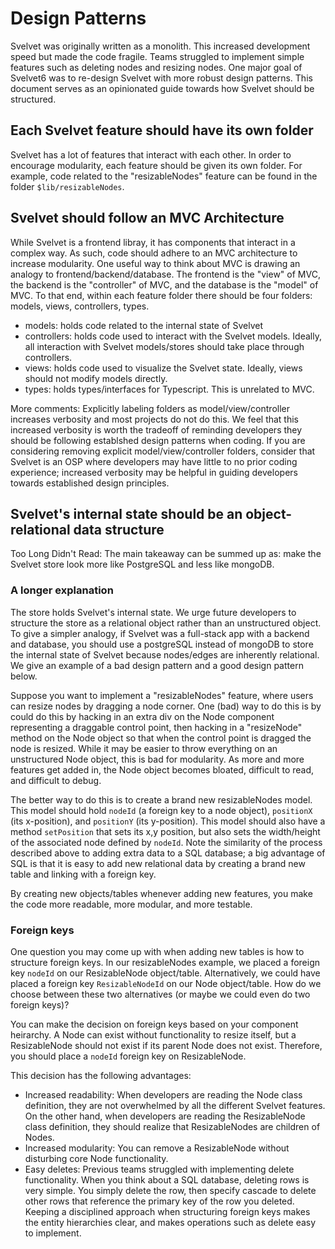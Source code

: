 # Design Patterns

Svelvet was originally written as a monolith. This increased development speed but made the code fragile. Teams struggled to implement simple features such as deleting nodes and resizing nodes. One major goal of Svelvet6 was to re-design Svelvet with more robust design patterns. This document serves as an opinionated guide towards how Svelvet should be structured.

## Each Svelvet feature should have its own folder

Svelvet has a lot of features that interact with each other. In order to encourage modularity, each feature should be given its own folder. For example, code related to the "resizableNodes" feature can be found in the folder `$lib/resizableNodes`.

## Svelvet should follow an MVC Architecture

While Svelvet is a frontend libray, it has components that interact in a complex way. As such, code should adhere to an MVC architecture to increase modularity. One useful way to think about MVC is drawing an analogy to frontend/backend/database. The frontend is the "view" of MVC, the backend is the "controller" of MVC, and the database is the "model" of MVC. To that end, within each feature folder there should be four folders: models, views, controllers, types.

- models: holds code related to the internal state of Svelvet
- controllers: holds code used to interact with the Svelvet models. Ideally, all interaction with Svelvet models/stores should take place through controllers.
- views: holds code used to visualize the Svelvet state. Ideally, views should not modify models directly.
- types: holds types/interfaces for Typescript. This is unrelated to MVC.

More comments: Explicitly labeling folders as model/view/controller increases verbosity and most projects do not do this. We feel that this increased verbosity is worth the tradeoff of reminding developers they should be following establshed design patterns when coding. If you are considering removing explicit model/view/controller folders, consider that Svelvet is an OSP where developers may have little to no prior coding experience; increased verbosity may be helpful in guiding developers towards established design principles.

## Svelvet's internal state should be an object-relational data structure

Too Long Didn't Read: The main takeaway can be summed up as: make the Svelvet store look more like PostgreSQL and less like mongoDB.

### A longer explanation

The store holds Svelvet's internal state. We urge future developers to structure the store as a relational object rather than an unstructured object. To give a simpler analogy, if Svelvet was a full-stack app with a backend and database, you should use a postgreSQL instead of mongoDB to store the internal state of Svelvet because nodes/edges are inherently relational. We give an example of a bad design pattern and a good design pattern below.

Suppose you want to implement a "resizableNodes" feature, where users can resize nodes by dragging a node corner. One (bad) way to do this is by could do this by hacking in an extra div on the Node component representing a draggable control point, then hacking in a "resizeNode" method on the Node object so that when the control point is dragged the node is resized. While it may be easier to throw everything on an unstructured Node object, this is bad for modularity. As more and more features get added in, the Node object becomes bloated, difficult to read, and difficult to debug.

The better way to do this is to create a brand new resizableNodes model. This model should hold `nodeId` (a foreign key to a node object), `positionX` (its x-position), and `positionY` (its y-position). This model should also have a method `setPosition` that sets its x,y position, but also sets the width/height of the associated node defined by `nodeId`. Note the similarity of the process described above to adding extra data to a SQL database; a big advantage of SQL is that it is easy to add new relational data by creating a brand new table and linking with a foreign key.

By creating new objects/tables whenever adding new features, you make the code more readable, more modular, and more testable.

### Foreign keys

One question you may come up with when adding new tables is how to structure foreign keys. In our resizableNodes example, we placed a foreign key `nodeId` on our ResizableNode object/table. Alternatively, we could have placed a foreign key `ResizableNodeId` on our Node object/table. How do we choose between these two alternatives (or maybe we could even do two foreign keys)?

You can make the decision on foreign keys based on your component heirarchy. A Node can exist without functionality to resize itself, but a ResizableNode should not exist if its parent Node does not exist. Therefore, you should place a `nodeId` foreign key on ResizableNode.

This decision has the following advantages:

- Increased readability: When developers are reading the Node class definition, they are not overwhelmed by all the different Svelvet features. On the other hand, when developers are reading the ResizableNode class definition, they should realize that ResizableNodes are children of Nodes.
- Increased modularity: You can remove a ResizableNode without disturbing core Node functionality.
- Easy deletes: Previous teams struggled with implementing delete functionality. When you think about a SQL database, deleting rows is very simple. You simply delete the row, then specify cascade to delete other rows that reference the primary key of the row you deleted. Keeping a disciplined approach when structuring foreign keys makes the entity hierarchies clear, and makes operations such as delete easy to implement.
